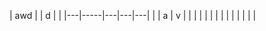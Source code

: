   | awd |   | d |   |
|---|-----|---|---|---|
|   | a   | v |   |   |
   |     |   |   |   |
|   |     |   |   |   |
